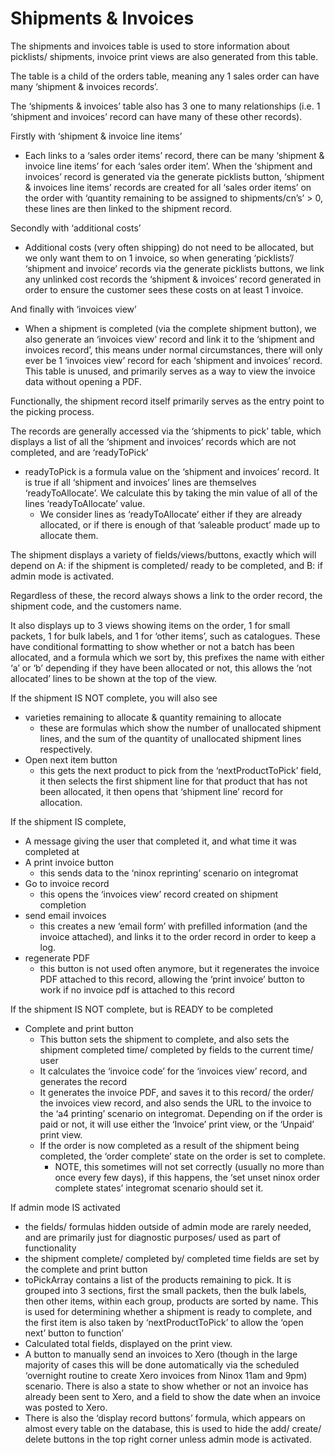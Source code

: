 # Shipments & Invoices

The shipments and invoices table is used to store information about picklists/ shipments, invoice print views are also generated from this table.

The table is a child of the orders table, meaning any 1 sales order can have many ‘shipment & invoices records’.

The ‘shipments & invoices’ table also has 3 one to many relationships (i.e. 1 ‘shipment and invoices’ record can have many of these other records).

Firstly with ‘shipment & invoice line items’

- Each links to a ‘sales order items’ record, there can be many ‘shipment & invoice line items’ for each ‘sales order item’. When the ‘shipment and invoices’ record is generated via the generate picklists button, ‘shipment & invoices line items’ records are created for all ‘sales order items’ on the order with ‘quantity remaining to be assigned to shipments/cn’s’ > 0, these lines are then linked to the shipment record.

Secondly with ‘additional costs’

- Additional costs (very often shipping) do not need to be allocated, but we only want them to on 1 invoice, so when generating ‘picklists’/ ‘shipment and invoice’ records via the generate picklists buttons, we link any unlinked cost records the ‘shipment & invoices’ record generated in order to ensure the customer sees these costs on at least 1 invoice.

And finally with ‘invoices view’

- When a shipment is completed (via the complete shipment button), we also generate an ‘invoices view’ record and link it to the ‘shipment and invoices record’, this means under normal circumstances, there will only ever be 1 ‘invoices view’ record for each ‘shipment and invoices’ record. This table is unused, and primarily serves as a way to view the invoice data without opening a PDF.

Functionally, the shipment record itself primarily serves as the entry point to the picking process.

The records are generally accessed via the ‘shipments to pick’ table, which displays a list of all the ‘shipment and invoices’ records which are not completed, and are ‘readyToPick’

- readyToPick is a formula value on the ‘shipment and invoices’ record. It is true if all ‘shipment and invoices’ lines are themselves ‘readyToAllocate’. We calculate this by taking the min value of all of the lines ‘readyToAllocate’ value.
  - We consider lines as ‘readyToAllocate’ either if they are already allocated, or if there is enough of that ‘saleable product’ made up to allocate them.

The shipment displays a variety of fields/views/buttons, exactly which will depend on A: if the shipment is completed/ ready to be completed, and B: if admin mode is activated.

Regardless of these, the record always shows a link to the order record, the shipment code, and the customers name.

It also displays up to 3 views showing items on the order, 1 for small packets, 1 for bulk labels, and 1 for ‘other items’, such as catalogues. These have conditional formatting to show whether or not a batch has been allocated, and a formula which we sort by, this prefixes the name with either ‘a’ or ‘b’ depending if they have been allocated or not, this allows the ‘not allocated’ lines to be shown at the top of the view.

If the shipment IS NOT complete, you will also see

- varieties remaining to allocate & quantity remaining to allocate
  - these are formulas which show the number of unallocated shipment lines, and the sum of the quantity of unallocated shipment lines respectively.
- Open next item button
  - this gets the next product to pick from the ‘nextProductToPick’ field, it then selects the first shipment line for that product that has not been allocated, it then opens that ‘shipment line’ record for allocation.

If the shipment IS complete,

- A message giving the user that completed it, and what time it was completed at
- A print invoice button
  - this sends data to the ‘ninox reprinting’ scenario on integromat
- Go to invoice record
  - this opens the ‘invoices view’ record created on shipment completion
- send email invoices
  - this creates a new ‘email form’ with prefilled information (and the invoice attached), and links it to the order record in order to keep a log.
- regenerate PDF
  - this button is not used often anymore, but it regenerates the invoice PDF attached to this record, allowing the ‘print invoice’ button to work if no invoice pdf is attached to this record

If the shipment IS NOT complete, but is READY to be completed

- Complete and print button
  - This button sets the shipment to complete, and also sets the shipment completed time/ completed by fields to the current time/ user
  - It calculates the ‘invoice code’ for the ‘invoices view’ record, and generates the record
  - It generates the invoice PDF, and saves it to this record/ the order/ the invoices view record, and also sends the URL to the invoice to the ‘a4 printing’ scenario on integromat. Depending on if the order is paid or not, it will use either the ‘Invoice’ print view, or the ‘Unpaid’ print view.
  - If the order is now completed as a result of the shipment being completed, the ‘order complete’ state on the order is set to complete.
    - NOTE, this sometimes will not set correctly (usually no more than once every few days), if this happens, the ‘set unset ninox order complete states’ integromat scenario should set it.

If admin mode IS activated

- the fields/ formulas hidden outside of admin mode are rarely needed, and are primarily just for diagnostic purposes/ used as part of functionality
- the shipment complete/ completed by/ completed time fields are set by the complete and print button
- toPickArray contains a list of the products remaining to pick. It is grouped into 3 sections, first the small packets, then the bulk labels, then other items, within each group, products are sorted by name. This is used for determining whether a shipment is ready to complete, and the first item is also taken by ‘nextProductToPick’ to allow the ‘open next’ button to function’
- Calculated total fields, displayed on the print view.
- A button to manually send an invoices to Xero (though in the large majority of cases this will be done automatically via the scheduled ‘overnight routine to create Xero invoices from Ninox 11am and 9pm) scenario. There is also a state to show whether or not an invoice has already been sent to Xero, and a field to show the date when an invoice was posted to Xero.
- There is also the ‘display record buttons’ formula, which appears on almost every table on the database, this is used to hide the add/ create/ delete buttons in the top right corner unless admin mode is activated.
